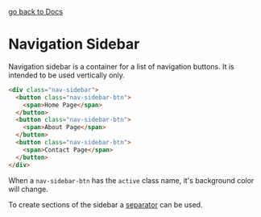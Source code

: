 [go back to Docs](../README.md)

# Navigation Sidebar

Navigation sidebar is a container for a list of navigation buttons. It is intended to be used vertically only.

```html
<div class="nav-sidebar">
  <button class="nav-sidebar-btn">
    <span>Home Page</span>
  </button>
  <button class="nav-sidebar-btn">
    <span>About Page</span>
  </button>
  <button class="nav-sidebar-btn">
    <span>Contact Page</span>
  </button>
</div>
```

When a `nav-sidebar-btn` has the `active` class name, it's background color will change.

To create sections of the sidebar a [separator](./separator.md) can be used.
